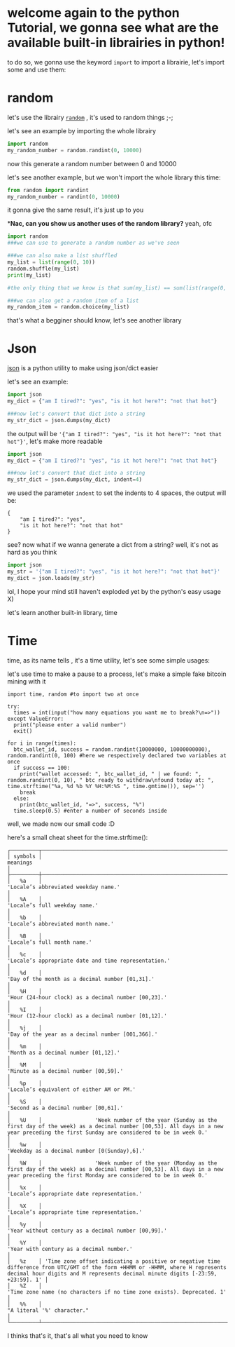# welcome again to the python Tutorial, we gonna see what are the available built-in librairies in python!

to do so, we gonna use the keyword `import` to import a librairie, let's import some and use them:

# random
let's use the librairy <a href="https://docs.python.org/3/library/random.html">`random`</a> 
, it's used to random things ;-;

let's see an example by importing the whole librairy
```py
import random
my_random_number = random.randint(0, 10000)
```
now this generate a random number between 0 and 10000

let's see another example, but we won't import the whole library this time:
```py
from random import randint
my_random_number = randint(0, 10000)
```
it gonna give the same result, it's just up to you

***Nac, can you show us another uses of the random library?** yeah, ofc
```py
import random
###we can use to generate a random number as we've seen

###we can also make a list shuffled
my_list = list(range(0, 10))
random.shuffle(my_list)
print(my_list)

#the only thing that we know is that sum(my_list) == sum(list(range(0, 10))) == 45.

###we can also get a random item of a list
my_random_item = random.choice(my_list)
```
that's what a begginer should know, let's see another library

# Json
<a href="https://docs.python.org/3/library/json.html">json</a> is a python utility to make using json/dict easier

let's see an example:
```py
import json
my_dict = {"am I tired?": "yes", "is it hot here?": "not that hot"}

###now let's convert that dict into a string
my_str_dict = json.dumps(my_dict)
``` 
the output will be `'{"am I tired?": "yes", "is it hot here?": "not that hot"}'`, let's make more readable
```py
import json
my_dict = {"am I tired?": "yes", "is it hot here?": "not that hot"}

###now let's convert that dict into a string
my_str_dict = json.dumps(my_dict, indent=4)
```
we used the parameter `indent` to set the indents to 4 spaces, the output will be:
```
{
    "am I tired?": "yes",
    "is it hot here?": "not that hot"
}
```
see? now what if we wanna generate a dict from a string? well, it's not as hard as you think
```py
import json
my_str = '{"am I tired?": "yes", "is it hot here?": "not that hot"}'
my_dict = json.loads(my_str)
```
lol, I hope your mind still haven't exploded yet by the python's easy usage X)

let's learn another built-in library, time

# Time
time, as its name tells , it's a time utility, let's see some simple usages:

let's use time to make a pause to a process, let's make a simple fake bitcoin mining with it
```
import time, random #to import two at once

try:
  times = int(input("how many equations you want me to break?\n=>"))
except ValueError:
  print("please enter a valid number")
  exit()
  
for i in range(times):
  btc_wallet_id, success = random.randint(10000000, 10000000000), random.randint(0, 100) #here we respectively declared two variables at once
  if success == 100:
    print("wallet accessed: ", btc_wallet_id, " | we found: ", random.randint(0, 10), " btc ready to withdraw\nfound today at: ", time.strftime("%a, %d %b %Y %H:%M:%S ", time.gmtime()), sep='')
    break
  else:
    print(btc_wallet_id, "=>", success, "%")
  time.sleep(0.5) #enter a number of seconds inside
```

well, we made now our small code :D

here's a small cheat sheet for the time.strftime():
```
┌─────────┬─────────────────────────────────────────────────────────────────────────────────────────────────────────────────────────────────────────────────────────────────────────────────────────────────────────────────┐
│ symbols │                                                                                                    meanings                                                                                                      │
├─────────┼─────────────────────────────────────────────────────────────────────────────────────────────────────────────────────────────────────────────────────────────────────────────────────────────────────────────────┤
│   %a    │                                                                                      'Locale’s abbreviated weekday name.'                                                                                       │
│   %A    │                                                                                          'Locale’s full weekday name.'                                                                                          │
│   %b    │                                                                                       'Locale’s abbreviated month name.'                                                                                        │
│   %B    │                                                                                           'Locale’s full month name.'                                                                                           │
│   %c    │                                                                              'Locale’s appropriate date and time representation.'                                                                               │
│   %d    │                                                                                 'Day of the month as a decimal number [01,31].'                                                                                 │
│   %H    │                                                                               'Hour (24-hour clock) as a decimal number [00,23].'                                                                               │
│   %I    │                                                                               'Hour (12-hour clock) as a decimal number [01,12].'                                                                               │
│   %j    │                                                                                'Day of the year as a decimal number [001,366].'                                                                                 │
│   %m    │                                                                                      'Month as a decimal number [01,12].'                                                                                       │
│   %M    │                                                                                      'Minute as a decimal number [00,59].'                                                                                      │
│   %p    │                                                                                    'Locale’s equivalent of either AM or PM.'                                                                                    │
│   %S    │                                                                                      'Second as a decimal number [00,61].'                                                                                      │
│   %U    │                 'Week number of the year (Sunday as the first day of the week) as a decimal number [00,53]. All days in a new year preceding the first Sunday are considered to be in week 0.'                  │
│   %w    │                                                                                  'Weekday as a decimal number [0(Sunday),6].'                                                                                   │
│   %W    │                 'Week number of the year (Monday as the first day of the week) as a decimal number [00,53]. All days in a new year preceding the first Monday are considered to be in week 0.'                  │
│   %x    │                                                                                   'Locale’s appropriate date representation.'                                                                                   │
│   %X    │                                                                                   'Locale’s appropriate time representation.'                                                                                   │
│   %y    │                                                                               'Year without century as a decimal number [00,99].'                                                                               │
│   %Y    │                                                                                    'Year with century as a decimal number.'                                                                                     │
│   %z    │ 'Time zone offset indicating a positive or negative time difference from UTC/GMT of the form +HHMM or -HHMM, where H represents decimal hour digits and M represents decimal minute digits [-23:59, +23:59]. 1' │
│   %Z    │                                                                     'Time zone name (no characters if no time zone exists). Deprecated. 1'                                                                      │
│   %%    │                                                                                           "A literal '%' character."                                                                                            │
└─────────┴─────────────────────────────────────────────────────────────────────────────────────────────────────────────────────────────────────────────────────────────────────────────────────────────────────────────────┘
```

I thinks that's it, that's all what you need to know
